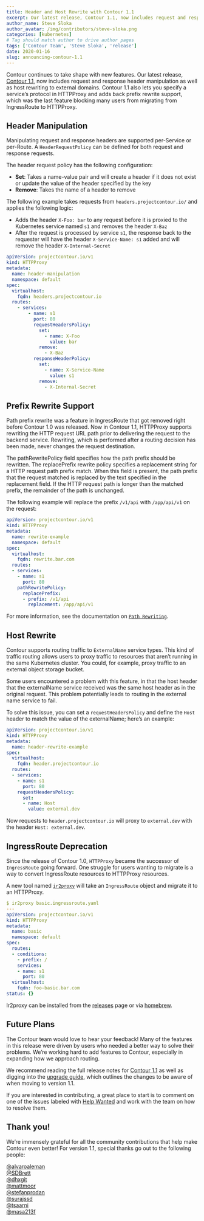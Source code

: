 ```yaml
---
title: Header and Host Rewrite with Contour 1.1
excerpt: Our latest release, Contour 1.1, now includes request and response header manipulation as well as host rewriting to external domains.
author_name: Steve Sloka
author_avatar: /img/contributors/steve-sloka.png
categories: [kubernetes]
# Tag should match author to drive author pages
tags: ['Contour Team', 'Steve Sloka', 'release']
date: 2020-01-16
slug: announcing-contour-1.1
---
```


Contour continues to take shape with new features. Our latest release, [Contour 1.1](https://github.com/projectcontour/contour/releases/tag/v1.1.0), now includes request and response header manipulation as well as host rewriting to external domains. Contour 1.1 also lets you specify a service’s protocol in HTTPProxy and adds back prefix rewrite support, which was the last feature blocking many users from migrating from IngressRoute to HTTPProxy.

## Header Manipulation

Manipulating request and response headers are supported per-Service or per-Route. A `HeaderRequestPolicy` can be defined for both request and response requests.

The header request policy has the following configuration:

* **Set**: Takes a name-value pair and will create a header if it does not exist or update the value of the header specified by the key
* **Remove**: Takes the name of a header to remove

The following example takes requests from `headers.projectcontour.io/` and applies the following logic:

* Adds the header `X-Foo: bar` to any request before it is proxied to the Kubernetes service named `s1` and removes the header `X-Baz`
* After the request is processed by service `s1`, the response back to the requester will have the header `X-Service-Name: s1` added and will remove the header `X-Internal-Secret`

```yaml
apiVersion: projectcontour.io/v1
kind: HTTPProxy
metadata:
  name: header-manipulation
  namespace: default
spec:
  virtualhost:
    fqdn: headers.projectcontour.io
  routes:
    - services:
        - name: s1
          port: 80
          requestHeadersPolicy:
            set:
              - name: X-Foo
                value: bar
            remove:
              - X-Baz
          responseHeaderPolicy:
            set:
              - name: X-Service-Name
                value: s1
            remove:
              - X-Internal-Secret
```

## Prefix Rewrite Support

Path prefix rewrite was a feature in IngressRoute that got removed right before Contour 1.0 was released. Now in Contour 1.1, HTTPProxy supports rewriting the HTTP request URL path prior to delivering the request to the backend service. Rewriting, which is performed after a routing decision has been made, never changes the request destination.

The pathRewritePolicy field specifies how the path prefix should be rewritten. The replacePrefix rewrite policy specifies a replacement string for a HTTP request path prefix match. When this field is present, the path prefix that the request matched is replaced by the text specified in the replacement field. If the HTTP request path is longer than the matched prefix, the remainder of the path is unchanged.

The following example will replace the prefix `/v1/api` with `/app/api/v1` on the request:

```yaml
apiVersion: projectcontour.io/v1
kind: HTTPProxy
metadata:
  name: rewrite-example
  namespace: default
spec:
  virtualhost:
    fqdn: rewrite.bar.com
  routes:
  - services:
    - name: s1
      port: 80
    pathRewritePolicy:
      replacePrefix:
      - prefix: /v1/api
        replacement: /app/api/v1
```

For more information, see the documentation on [`Path Rewriting`](https://projectcontour.io/docs/v1.1.0/httpproxy/#path-rewriting).

## Host Rewrite

Contour supports routing traffic to `ExternalName` service types. This kind of traffic routing allows users to proxy traffic to resources that aren’t running in the same Kubernetes cluster. You could, for example, proxy traffic to an external object storage bucket.

Some users encountered a problem with this feature, in that the host header that the externalName service received was the same host header as in the original request. This problem potentially leads to routing in the external name service to fail. 

To solve this issue, you can set a `requestHeadersPolicy` and define the `Host` header to match the value of the externalName; here’s an example:  

```yaml
apiVersion: projectcontour.io/v1
kind: HTTPProxy
metadata:
  name: header-rewrite-example
spec:
  virtualhost:
    fqdn: header.projectcontour.io
  routes:
  - services:
    - name: s1
      port: 80
    requestHeadersPolicy:
      set:
      - name: Host
        value: external.dev
```

Now requests to `header.projectcontour.io` will proxy to `external.dev` with the header `Host: external.dev`. 

## IngressRoute Deprecation

Since the release of Contour 1.0, `HTTPProxy` became the successor of `IngressRoute` going forward. One struggle for users wanting to migrate is a way to convert IngressRoute resources to HTTPProxy resources.

A new tool named [`ir2proxy`](https://github.com/projectcontour/ir2proxy) will take an `IngressRoute` object and migrate it to an HTTPProxy.

```yaml
$ ir2proxy basic.ingressroute.yaml
---
apiVersion: projectcontour.io/v1
kind: HTTPProxy
metadata:
  name: basic
  namespace: default
spec:
  routes:
  - conditions:
    - prefix: /
    services:
    - name: s1
      port: 80
  virtualhost:
    fqdn: foo-basic.bar.com
status: {}
```

Ir2proxy can be installed from the [releases](https://github.com/projectcontour/ir2proxy/releases) page or via [homebrew](https://github.com/projectcontour/ir2proxy#homebrew).

## Future Plans

The Contour team would love to hear your feedback! Many of the features in this release were driven by users who needed a better way to solve their problems. We’re working hard to add features to Contour, especially in expanding how we approach routing.

We recommend reading the full release notes for [Contour 1.1](https://github.com/projectcontour/contour/releases/tag/v1.1.0) as well as digging into the [upgrade guide](https://projectcontour.io/resources/upgrading/), which outlines the changes to be aware of when moving to version 1.1.

If you are interested in contributing, a great place to start is to comment on one of the issues labeled with [Help Wanted](https://github.com/projectcontour/contour/issues?q=is%3Aopen+is%3Aissue+label%3A%22help+wanted%22) and work with the team on how to resolve them.

## Thank you!

We’re immensely grateful for all the community contributions that help make Contour even better! For version 1.1, special thanks go out to the following people:

[@alvaroaleman](https://github.com/alvaroaleman)  
[@SDBrett](https://github.com/SDBrett)  
[@dhxgit](https://github.com/dhxgit)  
[@mattmoor](https://github.com/mattmoor)  
[@stefanprodan](https://github.com/stefanprodan)  
[@surajssd](https://github.com/surajssd)  
[@tsaarni](https://github.com/tsaarni)  
[@masa213f](https://github.com/masa213f)  
